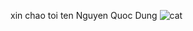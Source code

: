 xin chao
toi ten Nguyen Quoc Dung
![cat](https://user-images.githubusercontent.com/102786615/161262813-34c2c382-3464-4c57-8e96-0ece2952f02b.jpg )
